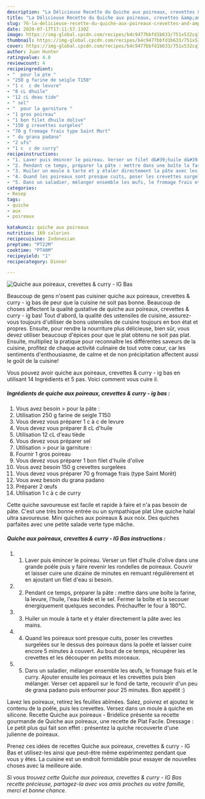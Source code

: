 ```yaml
---
description: "La Délicieuse Recette du Quiche aux poireaux, crevettes &amp;amp; curry - IG Bas"
title: "La Délicieuse Recette du Quiche aux poireaux, crevettes &amp;amp; curry - IG Bas"
slug: 76-la-delicieuse-recette-du-quiche-aux-poireaux-crevettes-and-amp-curry-ig-bas
date: 2020-07-17T17:11:57.130Z
image: https://img-global.cpcdn.com/recipes/b4c9477bbfd1b633/751x532cq70/quiche-aux-poireaux-crevettes-curry-ig-bas-photo-principale-de-la-recette.jpg
thumbnail: https://img-global.cpcdn.com/recipes/b4c9477bbfd1b633/751x532cq70/quiche-aux-poireaux-crevettes-curry-ig-bas-photo-principale-de-la-recette.jpg
cover: https://img-global.cpcdn.com/recipes/b4c9477bbfd1b633/751x532cq70/quiche-aux-poireaux-crevettes-curry-ig-bas-photo-principale-de-la-recette.jpg
author: Juan Hunter
ratingvalue: 4.8
reviewcount: 4
recipeingredient:
- "  pour la pte "
- "250 g farine de seigle T150"
- "1 c  c de levure"
- "8 cL dhuile"
- "12 cL deau tide"
- " sel"
- "  pour la garniture "
- "1 gros poireau"
- "1 bon filet dhuile dolive"
- "150 g crevettes surgeles"
- "70 g fromage frais type Saint Mort"
- " du grana padano"
- "2 ufs"
- "1 c  c de curry"
recipeinstructions:
- "1. Laver puis émincer le poireau. Verser un filet d&#39;huile d&#39;olive dans une grande poêle puis y faire revenir les rondelles de poireaux. Couvrir et laisser cuire une dizaine de minutes en remuant régulièrement et en ajoutant un filet d&#39;eau si besoin."
- "2. Pendant ce temps, préparer la pâte : mettre dans une boîte la farine, la levure, l&#39;huile, l&#39;eau tiède et le sel. Fermer la boîte et la secouer énergiquement quelques secondes. Préchauffer le four à 180°C."
- "3. Huiler un moule à tarte et y étaler directement la pâte avec les mains."
- "4. Quand les poireaux sont presque cuits, poser les crevettes surgelées sur le dessus des poireaux dans la poêle et laisser cuire encore 5 minutes à couvert. Au bout de ce temps, récupérer les crevettes et les découper en petits morceaux."
- "5. Dans un saladier, mélanger ensemble les œufs, le fromage frais et le curry. Ajouter ensuite les poireaux et les crevettes puis bien mélanger. Verser cet appareil sur le fond de tarte, recouvrir d&#39;un peu de grana padano puis enfourner pour 25 minutes. Bon appétit :)"
categories:
- Resep
tags:
- quiche
- aux
- poireaux

katakunci: quiche aux poireaux 
nutrition: 169 calories
recipecuisine: Indonesian
preptime: "PT22M"
cooktime: "PT40M"
recipeyield: "1"
recipecategory: Dinner

---
```



![Quiche aux poireaux, crevettes &amp; curry - IG Bas](https://img-global.cpcdn.com/recipes/b4c9477bbfd1b633/751x532cq70/quiche-aux-poireaux-crevettes-curry-ig-bas-photo-principale-de-la-recette.jpg)

Beaucoup de gens n'osent pas cuisiner quiche aux poireaux, crevettes &amp; curry - ig bas de peur que la cuisine ne soit pas bonne. Beaucoup de choses affectent la qualité gustative de quiche aux poireaux, crevettes &amp; curry - ig bas! Tout d'abord, la qualité des ustensiles de cuisine, assurez-vous toujours d'utiliser de bons ustensiles de cuisine toujours en bon état et propres. Ensuite, pour rendre la nourriture plus délicieuse, bien sûr, vous devez utiliser beaucoup d'épices pour que le plat obtenu ne soit pas plat. Ensuite, multipliez la pratique pour reconnaître les différentes saveurs de la cuisine, profitez de chaque activité culinaire de tout votre cœur, car les sentiments d'enthousiasme, de calme et de non précipitation affectent aussi le goût de la cuisine!

<!--inarticleads1-->

Vous pouvez avoir quiche aux poireaux, crevettes &amp; curry - ig bas en utilisant 14 Ingrédients et 5 pas. Voici comment vous cuire il.

##### Ingrédients de quiche aux poireaux, crevettes &amp; curry - ig bas :

1. Vous avez besoin  &gt; pour la pâte :
1. Utilisation 250 g farine de seigle T150
1. Vous devez vous préparer 1 c à c de levure
1. Vous devez vous préparer 8 cL d&#39;huile
1. Utilisation 12 cL d&#39;eau tiède
1. Vous devez vous préparer  sel
1. Utilisation  &gt; pour la garniture :
1. Fournir 1 gros poireau
1. Vous devez vous préparer 1 bon filet d&#39;huile d&#39;olive
1. Vous avez besoin 150 g crevettes surgelées
1. Vous devez vous préparer 70 g fromage frais (type Saint Morêt)
1. Vous avez besoin  du grana padano
1. Préparer 2 œufs
1. Utilisation 1 c à c de curry


Cette quiche savoureuse est facile et rapide à faire et n&#39;a pas besoin de pâte. C&#39;est une très bonne entrée ou un sympathique plat Une quiche halal ultra savoureuse. Mini quiches aux poireaux &amp; aux noix. Des quiches parfaites avec une petite salade verte type mâche. 

<!--inarticleads2-->

##### Quiche aux poireaux, crevettes &amp; curry - IG Bas instructions :

1. 1. Laver puis émincer le poireau. Verser un filet d&#39;huile d&#39;olive dans une grande poêle puis y faire revenir les rondelles de poireaux. Couvrir et laisser cuire une dizaine de minutes en remuant régulièrement et en ajoutant un filet d&#39;eau si besoin.
1. 2. Pendant ce temps, préparer la pâte : mettre dans une boîte la farine, la levure, l&#39;huile, l&#39;eau tiède et le sel. Fermer la boîte et la secouer énergiquement quelques secondes. Préchauffer le four à 180°C.
1. 3. Huiler un moule à tarte et y étaler directement la pâte avec les mains.
1. 4. Quand les poireaux sont presque cuits, poser les crevettes surgelées sur le dessus des poireaux dans la poêle et laisser cuire encore 5 minutes à couvert. Au bout de ce temps, récupérer les crevettes et les découper en petits morceaux.
1. 5. Dans un saladier, mélanger ensemble les œufs, le fromage frais et le curry. Ajouter ensuite les poireaux et les crevettes puis bien mélanger. Verser cet appareil sur le fond de tarte, recouvrir d&#39;un peu de grana padano puis enfourner pour 25 minutes. Bon appétit :)


Lavez les poireaux, retirez les feuilles abîmées. Salez, poivrez et ajoutez le contenu de la poêle, puis les crevettes. Versez dans un moule à quiche en silicone. Recette Quiche aux poireaux - Bridélice présente sa recette gourmande de Quiche aux poireaux, une recette de Plat Facile. Dressage : Le petit plus qui fait son effet : présentez la quiche recouverte d&#39;une julienne de poireaux. 

<!--inarticleads1-->

<p>
Prenez ces idées de recettes Quiche aux poireaux, crevettes &amp; curry - IG Bas et utilisez-les ainsi que peut-être même expérimentez pendant que vous y êtes. La cuisine est un endroit formidable pour essayer de nouvelles choses avec la meilleure aide.
</p>

<p>
<i>Si vous trouvez cette Quiche aux poireaux, crevettes &amp; curry - IG Bas recette précieuse, partagez-la avec vos amis proches ou votre famille, merci et bonne chance.</i>
</p>
